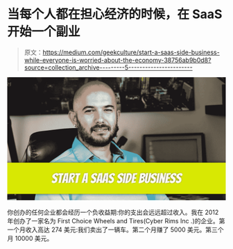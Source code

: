 # 当每个人都在担心经济的时候，在 SaaS 开始一个副业

> 原文：<https://medium.com/geekculture/start-a-saas-side-business-while-everyone-is-worried-about-the-economy-38756ab9b0d8?source=collection_archive---------5----------------------->

![](img/949150c1e32383a1d263989b62d4c64f.png)

你创办的任何企业都会经历一个负收益期:你的支出会远远超过收入。我在 2012 年创办了一家名为 First Choice Wheels and Tires(Cyber Rims Inc .)的企业。第一个月收入高达 274 美元:我们卖出了一辆车。第二个月赚了 5000 美元。第三个月 10000 美元。